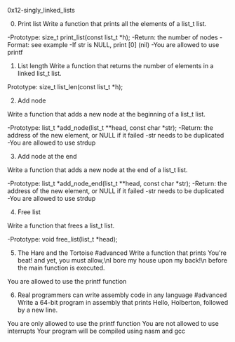 0x12-singly_linked_lists

0. Print list
Write a function that prints all the elements of a list_t list.

-Prototype: size_t print_list(const list_t *h);
-Return: the number of nodes
-Format: see example
-If str is NULL, print [0] (nil)
-You are allowed to use printf

1. List length
Write a function that returns the number of elements in a linked list_t list.

Prototype: size_t list_len(const list_t *h);

2. Add node

Write a function that adds a new node at the beginning of a list_t list.

-Prototype: list_t *add_node(list_t **head, const char *str);
-Return: the address of the new element, or NULL if it failed
-str needs to be duplicated
-You are allowed to use strdup

3. Add node at the end

Write a function that adds a new node at the end of a list_t list.

-Prototype: list_t *add_node_end(list_t **head, const char *str);
-Return: the address of the new element, or NULL if it failed
-str needs to be duplicated
-You are allowed to use strdup

4. Free list

Write a function that frees a list_t list.

-Prototype: void free_list(list_t *head);

5. The Hare and the Tortoise         #advanced
Write a function that prints You're beat! and yet,
you must allow,\nI bore my house upon my back!\n before the main function is executed.

You are allowed to use the printf function

6. Real programmers can write assembly code in any language      #advanced
Write a 64-bit program in assembly that prints Hello, Holberton, followed by a new line.

You are only allowed to use the printf function
You are not allowed to use interrupts
Your program will be compiled using nasm and gcc
